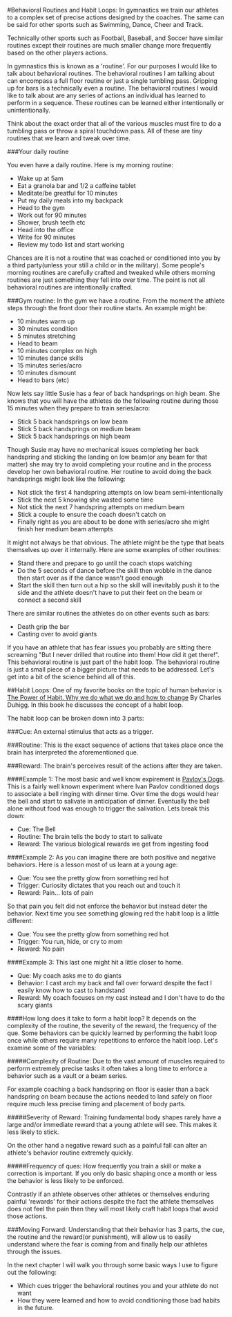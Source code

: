 #Behavioral Routines and Habit Loops:
In gymnastics we train our athletes to a complex set of precise actions designed by the coaches. The same can be said for other sports such as Swimming, Dance, Cheer and Track. 

Technically other sports such as Football, Baseball, and Soccer have similar routines except their routines are much smaller change more frequently based on the other players actions.

In gymnastics this is known as a 'routine'. For our purposes I would like to talk about behavioral routines. The behavioral routines I am talking about can encompass a full floor routine or just a single tumbling pass. Gripping up for bars is a technically even a routine. The behavioral routines I would like to talk about are any series of actions an individual has learned to perform in a sequence. These routines can be learned either intentionally or unintentionally.

Think about the exact order that all of the various muscles must fire to do a tumbling pass or throw a spiral touchdown pass. All of these are tiny routines that we learn and tweak over time.

###Your daily routine

You even have a daily routine. Here is my morning routine:

* Wake up at 5am
* Eat a granola bar and 1/2 a caffeine tablet
* Meditate/be greatful for 10 minutes
* Put my daily meals into my backpack
* Head to the gym
* Work out for 90 minutes
* Shower, brush teeth etc 
* Head into the office
* Write for 90 minutes
* Review my todo list and start working

Chances are it is not a routine that was coached or conditioned into you by a third party(unless your still a child or in the military). Some people's morning routines are carefully crafted and tweaked while others morning routines are just something they fell into over time. The point is not all behavioral routines are intentionally crafted.


###Gym routine:
In the gym we have a routine. From the moment the athlete steps through the front door their routine starts. An example might be:

* 10 minutes warm up
* 30 minutes condition
* 5 minutes stretching
* Head to beam
* 10 minutes complex on high
* 10 minutes dance skills
* 15 minutes series/acro
* 10 minutes dismount
* Head to bars (etc)

Now lets say little Susie has a fear of back handsprings on high beam. She knows that you will have the athletes do the following routine during those 15 minutes when they prepare to train series/acro:

* Stick 5 back handsprings on low beam
* Stick 5 back handsprings on medium beam
* Stick 5 back handsprings on high beam 

Though Susie may have no mechanical issues completing her back handspring and sticking the landing on low beam(or any beam for that matter) she may try to avoid completing your routine and in the process develop her own behavioral routine. Her routine to avoid doing the back handsprings might look like the following:

* Not stick the first 4 handspring attempts on low beam semi-intentionally
* Stick the next 5 knowing she wasted some time
* Not stick the next 7 handspring attempts on medium beam
* Stick a couple to ensure the coach doesn't catch on
* Finally right as you are about to be done with series/acro she might finish her medium beam attempts

It might not always be that obvious. The athlete might be the type that beats themselves up over it internally. Here are some examples of other routines:

* Stand there and prepare to go until the coach stops watching 
* Do the 5 seconds of dance before the skill then wobble in the dance then start over as if the dance wasn't good enough
* Start the skill then turn out a hip so the skill will inevitably push it to the side and the athlete doesn't have to put their feet on the beam or connect a second skill

There are similar routines the athletes do on other events such as bars:

* Death grip the bar
* Casting over to avoid giants

If you have an athlete that has fear issues you probably are sitting there screaming "But I never drilled that routine into them! How did it get there!". This behavioral routine is just part of the habit loop. The behavioral routine is just a small piece of a bigger picture that needs to be addressed. Let's get into a bit of the science behind all of this.



##Habit Loops:
One of my favorite books on the topic of human behavior is [The Power of Habit. Why we do what we do and how to change](http://amzn.to/1CHa2XW)
By Charles Duhigg. In this book he discusses the concept of a habit loop. 

The habit loop can be broken down into 3 parts:

###Cue:
An external stimulus that acts as a trigger. 

###Routine:
This is the exact sequence of actions that takes place once the brain has interpreted the aforementioned que. 

###Reward:
The brain's perceives result of the actions after they are taken.


####Example 1:
The most basic and well know expirement is [Pavlov's Dogs](http://www.simplypsychology.org/pavlov.html). This is a fairly well known experiment where Ivan Pavlov conditioned dogs to associate a bell ringing with dinner time. Over time the dogs would hear the bell and start to salivate in anticipation of dinner. Eventually the bell alone without food was enough to trigger the salivation. Lets break this down:

* Cue: The Bell
* Routine: The brain tells the body to start to salivate
* Reward: The various biological rewards we get from ingesting food

####Example 2:
As you can imagine there are both positive and negative behaviors. Here is a lesson most of us learn at a young age:

* Que: You see the pretty glow from something red hot
* Trigger: Curiosity dictates that you reach out and touch it
* Reward: Pain... lots of pain

So that pain you felt did not enforce the behavior but instead deter the behavior. Next time you see something glowing red the habit loop is a little different:

* Que: You see the pretty glow from something red hot
* Trigger: You run, hide, or cry to mom
* Reward: No pain

####Example 3:
This last one might hit a little closer to home.

* Que:  My coach asks me to do giants
* Behavior: I cast arch my back and fall over forward despite the fact I easily know how to cast to handstand
* Reward: My coach focuses on my cast instead and I don't have to do the scary giants

####How long does it take to form a habit loop?
It depends on the complexity of the routine, the severity of the reward, the frequency of the que. Some behaviors can be quickly learned by performing the habit loop once while others require many repetitions to enforce the habit loop. Let's examine some of the variables:

#####Complexity of Routine:
Due to the vast amount of muscles required to perform extremely precise tasks it often takes a long time to enforce a behavior such as a vault or a beam series. 

For example coaching a back handspring on floor is easier than a back handspring on beam because the actions needed to land safely on floor require much less precise timing and placement of body parts.

#####Severity of Reward:
Training fundamental body shapes rarely have a large and/or immediate reward that a young athlete will see. This makes it less likely to stick. 

On the other hand a negative reward such as a painful fall can alter an athlete's behavior routine extremely quickly.

#####Frequency of ques:
How frequently you train a skill or make a correction is important. If you only do basic shaping once a month or less the behavior is less likely to be enforced. 

Contrastly if an athlete observes other athletes or themselves enduring painful 'rewards' for their actions despite the fact the athlete themselves does not feel the pain then they will most likely craft habit loops that avoid those actions.



###Moving Forward:
Understanding that their behavior has 3 parts, the cue, the routine and the reward(or punishment), will allow us to easily understand where the fear is coming from and finally help our athletes through the issues. 

In the next chapter I will walk you through some basic ways I use to figure out the following:
* Which cues trigger the behavioral routines you and your athlete do not want
* How they were learned and how to avoid conditioning those bad habits in the future.





